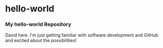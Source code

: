 # hello-world
<h3>My hello-world Repository</h3>

<p>David here. I'm just getting familiar with software development and GitHub and excited about the possibilities!</p>
